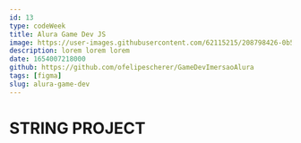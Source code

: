 ```yaml
---
id: 13
type: codeWeek
title: Alura Game Dev JS
image: https://user-images.githubusercontent.com/62115215/208798426-0b528230-530f-446f-9c1e-04df1b18835d.png
description: lorem lorem lorem
date: 1654007218000
github: https://github.com/ofelipescherer/GameDevImersaoAlura
tags: [figma]
slug: alura-game-dev
---
```


# STRING PROJECT
